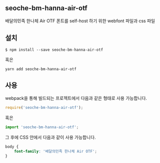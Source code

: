 
seoche-bm-hanna-air-otf
---------------------

배달의민족 한나체 Air OTF 폰트를 self-host 하기 위한 webfont 파일과 css 파일

설치
----

```
$ npm install --save seoche-bm-hanna-air-otf
```

혹은

```
yarn add seoche-bm-hanna-air-otf
```

사용
----

webpack을 통해 빌드되는 프로젝트에서 다음과 같은 형태로 사용 가능합니다.

```js
require('seoche-bm-hanna-air-otf');
```

혹은

```js
import 'seoche-bm-hanna-air-otf';
```

그 후에 CSS 안에서 다음과 같이 사용 가능합니다.

```css
body {
    font-family: '배달의민족 한나체 Air OTF';
}
```
